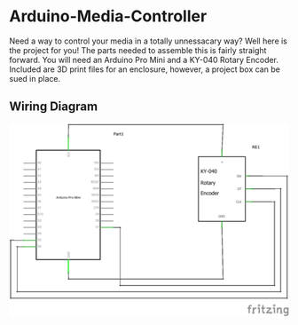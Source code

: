 # Arduino-Media-Controller

Need a way to control your media in a totally unnessacary way? Well here is the project for you! The parts needed to assemble this is fairly straight forward. You will need an Arduino Pro Mini and a KY-040 Rotary Encoder. Included are 3D print files for an enclosure, however, a project box can be sued in place.

## Wiring Diagram
![Wiring Diagram](/images/WiringDiagram.png)